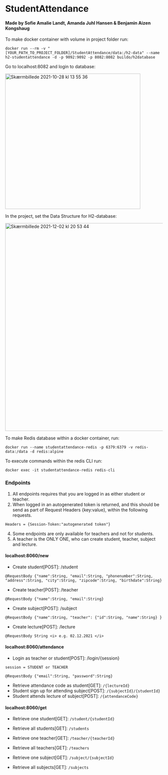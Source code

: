 # StudentAttendance

#### Made by Sofie Amalie Landt, Amanda Juhl Hansen & Benjamin Aizen Kongshaug

To make docker container with volume in project folder run:

```{r, engine='bash', count_lines}
docker run --rm -v "[YOUR_PATH_TO_PROJECT_FOLDER]/StudentAttendance/data:/h2-data" --name h2-studentattendance -d -p 9092:9092 -p 8082:8082 buildo/h2database 
```

Go to localhost:8082 and login to database:
 
<img width="432" alt="Skærmbillede 2021-10-28 kl  13 55 36" src="https://user-images.githubusercontent.com/44894156/139255217-7d1dd14a-103a-45f0-867d-95a345c5761d.png">

In the project, set the Data Structure for H2-database:

<img width="663" alt="Skærmbillede 2021-12-02 kl  20 53 44" src="https://user-images.githubusercontent.com/47500265/144493476-d8212986-a4d7-4457-aec8-51e98c21101f.png">


To make Redis database within a docker container, run:
```{r, engine='bash', count_lines}
docker run --name studentattendance-redis -p 6379:6379 -v redis-data:/data -d redis:alpine
```

To execute commands within the redis CLI run:
```{r, engine='bash', count_lines}
docker exec -it studentattendance-redis redis-cli
```

### Endpoints 

1. All endpoints requires that you are logged in as either student or teacher.
2. When logged in an autogenerated token is returned, and this should be send as part of Request Headers {key:value}, within the following requests. 
``` 
Headers = {Session-Token:"autogenerated token"} 
``` 
4. Some endpoints are only available for teachers and not for students. 
5. A teacher is the ONLY ONE, who can create student, teacher, subject and lecture.


#### localhost:8060/new


* Create student[POST]: /student
```
@RequestBody {"name":String, "email":String, "phonenumber":String, "address":String, "city":String, "zipcode":String, "birthdate":String} 
```

* Create teacher[POST]: /teacher
```
@RequestBody {"name":String, "email":String} 
```

* Create subject[POST]: /subject
```
@RequestBody {"name":String, "teacher": {"id":String, "name":String} } 
```

* Create lecture[POST]: /lecture
```
@RequestBody String <i> e.g. 02.12.2021 </i>
```


#### localhost:8060/attendance


* Login as teacher or student[POST]: /login/{session} 
```
session = STUDENT or TEACHER
```

```
@RequestBody {"email":String, "password":String} 
```

* Retrieve attendance code as student[GET]: ```/{lectureId}```
* Student sign up for attending subject[POST]: ```/{subjectId}/{studentId}```
* Student attends lecture of subject[POST]: ```/{attendanceCode}```


#### localhost:8060/get


* Retrieve one student[GET]: ```/student/{studentId}```
* Retrieve all students[GET]: ```/students```

* Retrieve one teacher[GET]: ```/teacher/{teacherId}```
* Retrieve all teachers[GET]: ```/teachers```

* Retrieve one subject[GET]: ```/subject/{subjectId}```
* Retrieve all subjects[GET]: ```/subjects```


 
